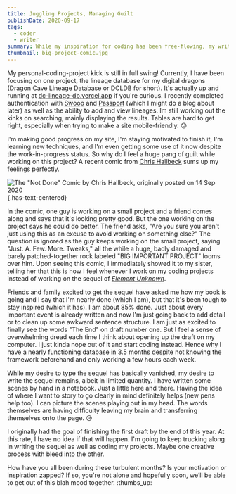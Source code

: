 ```yaml
---
title: Juggling Projects, Managing Guilt
publishDate: 2020-09-17
tags:
  - coder
  - writer
summary: While my inspiration for coding has been free-flowing, my writing muse has disappeared. A comic perfectly portrays my feelings on my lack of writing.
thumbnail: big-project-comic.jpg
---
```


My personal-coding-project kick is still in full swing! Currently, I have been focusing on one project, the lineage database for my digital dragons (Dragon Cave Lineage Database or DCLDB for short). It's actually up and running at [dc-lineage-db.vercel.app](https://dc-lineage-db.vercel.app) if you're curious. I recently completed authentication with [Swoop](https://swoopnow.com/) and [Passport](http://www.passportjs.org/docs/authenticate/) (which I might do a blog about later) as well as the ability to add and view lineages. Im still working out the kinks on searching, mainly displaying the results. Tables are hard to get right, especially when trying to make a site mobile-friendly. :sweat:

I'm making good progress on my site, I'm staying motivated to finish it, I'm learning new techniques, and I'm even getting some use of it now despite the work-in-progress status. So why do I feel a huge pang of guilt while working on this project? A recent comic from [Chris Hallbeck](http://instagram.com/chrishallbeck) sums up my feelings perfectly.

![The "Not Done" Comic by Chris Hallbeck, originally posted on 14 Sep 2020](/images/posts/big-project-full-comic.png) {.has-text-centered}

In the comic, one guy is working on a small project and a friend comes along and says that it's looking pretty good. But the one working on the project says he could do better. The friend asks, "Are you sure you aren't just using this as an excuse to avoid working on something else?" The question is ignored as the guy keeps working on the small project, saying "Just. A. Few. More. Tweaks," all the while a huge, badly damaged and barely patched-together rock labeled "BIG IMPORTANT PROJECT" looms over him. Upon seeing this comic, I immediately showed it to my sister, telling her that this is how I feel whenever I work on my coding projects instead of working on the sequel of [_Element Unknown_](/element-unknown).

Friends and family excited to get the sequel have asked me how my book is going and I say that I'm nearly done (which I am), but that it's been tough to stay inspired (which it has). I am about 85% done. Just about every important event is already written and now I'm just going back to add detail or to clean up some awkward sentence structure. I am just as excited to finally see the words "The End" on draft number one. But I feel a sense of overwhelming dread each time I think about opening up the draft on my computer. I just kinda nope out of it and start coding instead. Hence why I have a nearly functioning database in 3.5 months despite not knowing the framework beforehand and only working a few hours each week.

While my desire to type the sequel has basically vanished, my desire to write the sequel remains, albeit in limited quantity. I have written some scenes by hand in a notebook. Just a little here and there. Having the idea of where I want to story to go clearly in mind definitely helps (new pens help too). I can picture the scenes playing out in my head. The words themselves are having difficulty leaving my brain and transferring themselves onto the page. :cry:

I originally had the goal of finishing the first draft by the end of this year. At this rate, I have no idea if that will happen. I'm going to keep trucking along in writing the sequel as well as coding my projects. Maybe one creative process with bleed into the other.

How have you all been during these turbulent months? Is your motivation or inspiration zapped? If so, you're not alone and hopefully soon, we’ll be able to get out of this blah mood together. :thumbs_up:
